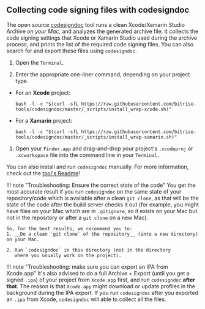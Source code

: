 ## Collecting code signing files with codesigndoc

The open source [codesigndoc](https://github.com/bitrise-tools/codesigndoc)
tool runs a clean Xcode/Xamarin Studio Archive _on your Mac_, and analyzes the generated archive file. It collects the code signing settings that Xcode or Xamarin Studio used during the archive process, and prints the list of the required code signing files. You can also search for and export these files using `codesigndoc`.

1. Open the `Terminal`.

2. Enter the appropriate one-liner command, depending on your project type.
  * For an __Xcode__ project:

    `bash -l -c "$(curl -sfL https://raw.githubusercontent.com/bitrise-tools/codesigndoc/master/_scripts/install_wrap-xcode.sh)"
`
  * For a __Xamarin__ project:

    `bash -l -c "$(curl -sfL https://raw.githubusercontent.com/bitrise-tools/codesigndoc/master/_scripts/install_wrap-xamarin.sh)"`

1. Open your `Finder.app` and drag-and-drop your project's `.xcodeproj` or `.xcworkspace` file into the command line in your `Terminal`.

You can also install and run `codesigndoc` manually. For more information, check out the [tool's Readme](https://github.com/bitrise-tools/codesigndoc)!

!!! note "Troubleshooting: Ensure the correct state of the code"
    You get the most accurate result if you run `codesigndoc` on the same state of your
    repository/code which is available after a clean `git clone`, as that will
    be the state of the code after the build server checks it out (for example,
    you might have files on your Mac which are in `.gitignore`, so it exists
    on your Mac but not in the repository or after a `git clone` on a new Mac).

    So, for the best results, we recommend you to:
    1. __Do a clean `git clone` of the repository__ (into a new directory) on your Mac.

    2. Run `codesigndoc` in this directory (not in the directory
       where you usually work on the project).

!!! note "Troubleshooting: make sure you can export an IPA from Xcode.app"
    It's also advised to do a full Archive + Export (until you get a signed `.ipa`)
    of your project from `Xcode.app` first, and run `codesigndoc` __after that__.
    The reason is that `Xcode.app` might download or update profiles in the background
    during the IPA export. If you run `codesigndoc` after you exported an `.ipa`
    from Xcode, `codesigndoc` will able to collect all the files.
